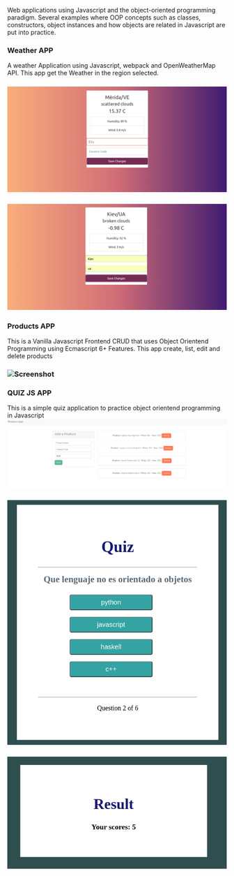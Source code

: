 
Web applications using Javascript and the object-oriented programming paradigm. Several examples where OOP concepts such as classes, constructors, object instances and how objects are related in Javascript are put into practice.



### Weather APP
A weather Application using Javascript, webpack and OpenWeatherMap API.
This app get the Weather in the region selected.
### ![Screenshot](WeatherAPP/img/1.png)
### ![Screenshot](WeatherAPP/img/2.png)




### Products APP
This is a Vanilla Javascript Frontend CRUD that uses Object Orientend Programming using Ecmascript 6+ Features.
This app create, list, edit and delete products
### ![Screenshot](ProductApp/img/2.png)


### QUIZ JS APP
This is a simple quiz application to practice object orientend programming in Javascript
![ScreenShot](https://github.com/YurleySolimer/POO_JS/blob/master/ProductApp/img/1.png)
### ![Screenshot](QuizJs/img/2.png)
### ![Screenshot](QuizJs/img/3.png)






